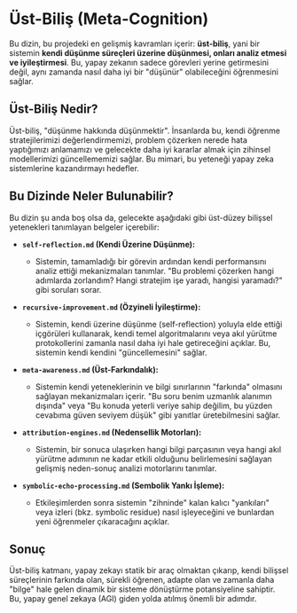 # Üst-Biliş (Meta-Cognition)

Bu dizin, bu projedeki en gelişmiş kavramları içerir: **üst-biliş**, yani bir sistemin **kendi düşünme süreçleri üzerine düşünmesi, onları analiz etmesi ve iyileştirmesi**. Bu, yapay zekanın sadece görevleri yerine getirmesini değil, aynı zamanda nasıl daha iyi bir "düşünür" olabileceğini öğrenmesini sağlar.

## Üst-Biliş Nedir?

Üst-biliş, "düşünme hakkında düşünmektir". İnsanlarda bu, kendi öğrenme stratejilerimizi değerlendirmemizi, problem çözerken nerede hata yaptığımızı anlamamızı ve gelecekte daha iyi kararlar almak için zihinsel modellerimizi güncellememizi sağlar. Bu mimari, bu yeteneği yapay zeka sistemlerine kazandırmayı hedefler.

## Bu Dizinde Neler Bulunabilir?

Bu dizin şu anda boş olsa da, gelecekte aşağıdaki gibi üst-düzey bilişsel yetenekleri tanımlayan belgeler içerebilir:

*   **`self-reflection.md` (Kendi Üzerine Düşünme):**
    *   Sistemin, tamamladığı bir görevin ardından kendi performansını analiz ettiği mekanizmaları tanımlar. "Bu problemi çözerken hangi adımlarda zorlandım? Hangi stratejim işe yaradı, hangisi yaramadı?" gibi soruları sorar.

*   **`recursive-improvement.md` (Özyineli İyileştirme):**
    *   Sistemin, kendi üzerine düşünme (self-reflection) yoluyla elde ettiği içgörüleri kullanarak, kendi temel algoritmalarını veya akıl yürütme protokollerini zamanla nasıl daha iyi hale getireceğini açıklar. Bu, sistemin kendi kendini "güncellemesini" sağlar.

*   **`meta-awareness.md` (Üst-Farkındalık):**
    *   Sistemin kendi yeteneklerinin ve bilgi sınırlarının "farkında" olmasını sağlayan mekanizmaları içerir. "Bu soru benim uzmanlık alanımın dışında" veya "Bu konuda yeterli veriye sahip değilim, bu yüzden cevabıma güven seviyem düşük" gibi yanıtlar üretebilmesini sağlar.

*   **`attribution-engines.md` (Nedensellik Motorları):**
    *   Sistemin, bir sonuca ulaşırken hangi bilgi parçasının veya hangi akıl yürütme adımının ne kadar etkili olduğunu belirlemesini sağlayan gelişmiş neden-sonuç analizi motorlarını tanımlar.

*   **`symbolic-echo-processing.md` (Sembolik Yankı İşleme):**
    *   Etkileşimlerden sonra sistemin "zihninde" kalan kalıcı "yankıları" veya izleri (bkz. symbolic residue) nasıl işleyeceğini ve bunlardan yeni öğrenmeler çıkaracağını açıklar.

## Sonuç

Üst-biliş katmanı, yapay zekayı statik bir araç olmaktan çıkarıp, kendi bilişsel süreçlerinin farkında olan, sürekli öğrenen, adapte olan ve zamanla daha "bilge" hale gelen dinamik bir sisteme dönüştürme potansiyeline sahiptir. Bu, yapay genel zekaya (AGI) giden yolda atılmış önemli bir adımdır.
